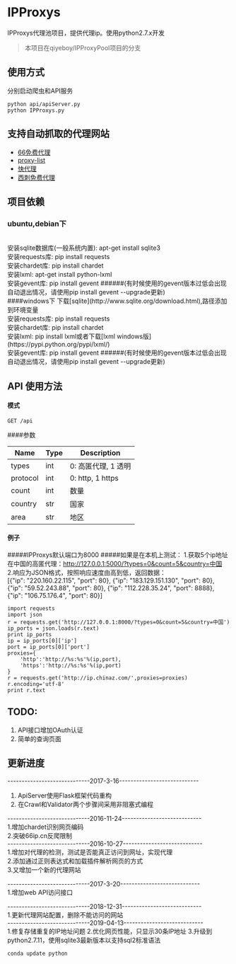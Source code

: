 ﻿# IPProxys
IPProxys代理池项目，提供代理ip。使用python2.7.x开发

> 本项目在qiyeboy/IPProxyPool项目的分支

## 使用方式
分别启动爬虫和API服务
```
python api/apiServer.py
python IPProxys.py
```

## 支持自动抓取的代理网站

- [66免费代理](http://www.66ip.cn)
- [proxy-list](https://proxy-list.org)
- [快代理](http://www.kuaidaili.com)
- [西刺免费代理](http://www.xicidaili.com)


## 项目依赖
### ubuntu,debian下
<br/>
安装sqlite数据库(一般系统内置):
apt-get install sqlite3
<br/>
安装requests库:
pip install requests
<br/>
安装chardet库:
pip install chardet
<br/>
安装lxml:
apt-get install python-lxml
<br/>
安装gevent库:
pip install gevent
######(有时候使用的gevent版本过低会出现自动退出情况，请使用pip install gevent --upgrade更新)
<br/>
####windows下
下载[sqlite](http://www.sqlite.org/download.html),路径添加到环境变量
<br/>
安装requests库:
pip install requests
<br/>
安装chardet库:
pip install chardet
<br/>
安装lxml:
pip install lxml或者下载[lxml windows版](https://pypi.python.org/pypi/lxml/)
<br/>
安装gevent库:
pip install gevent
######(有时候使用的gevent版本过低会出现自动退出情况，请使用pip install gevent --upgrade更新)

## API 使用方法

#### 模式
```
GET /api
```

####参数 


| Name | Type | Description |
| ----| ---- | ---- |
| types | int | 0: 高匿代理, 1 透明 |
| protocol | int | 0: http, 1 https |
| count | int | 数量 |
| country | str | 国家 |
| area | str | 地区 |



#### 例子
#####IPProxys默认端口为8000
#####如果是在本机上测试：
1.获取5个ip地址在中国的高匿代理：http://127.0.0.1:5000/?types=0&count=5&country=中国
<br/>
2.响应为JSON格式，按照响应速度由高到低，返回数据：
<br/>
[{"ip": "220.160.22.115", "port": 80}, {"ip": "183.129.151.130", "port": 80}, {"ip": "59.52.243.88", "port": 80}, {"ip": "112.228.35.24", "port": 8888}, {"ip": "106.75.176.4", "port": 80}]
<br/>
```
import requests
import json
r = requests.get('http://127.0.0.1:8000/?types=0&count=5&country=中国')
ip_ports = json.loads(r.text)
print ip_ports
ip = ip_ports[0]['ip']
port = ip_ports[0]['port']
proxies={
    'http':'http://%s:%s'%(ip,port),
    'https':'http://%s:%s'%(ip,port)
}
r = requests.get('http://ip.chinaz.com/',proxies=proxies)
r.encoding='utf-8'
print r.text
```
## TODO:
1. API接口增加OAuth认证
2. 简单的查询页面
    
## 更新进度
-----------------------------2017-3-16----------------------------

1. ApiServer使用Flask框架代码重构
2. 在Crawl和Validator两个步骤间采用非阻塞式编程

-----------------------------2016-11-24----------------------------
<br/>
1.增加chardet识别网页编码
<br/>
2.突破66ip.cn反爬限制
<br/>
-----------------------------2016-10-27----------------------------
<br/>
1.增加对代理的检测，测试是否能真正访问到网址，实现代理
<br/>
2.添加通过正则表达式和加载插件解析网页的方式
<br/>
3.又增加一个新的代理网站
<br/>

-----------------------------2017-3-20----------------------------
<br/>
1.增加web API访问接口
<br/>

-----------------------------2018-12-31----------------------------
<br/>
1.更新代理网站配置，删除不能访问的网站
<br/>
-----------------------------2019-04-13----------------------------
<br/>
1.修复存储重复的IP地址问题
2.优化网页性能，只显示30条IP地址
3.升级到python2.7.11，使用sqlite3最新版本以支持sql2标准语法
```
conda update python
```
<br/>
